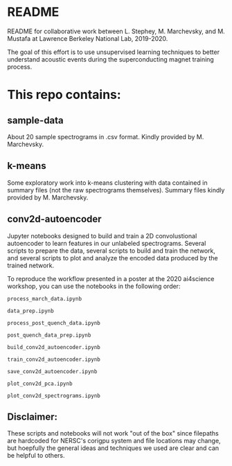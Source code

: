 # README

README for collaborative work between L. Stephey, M. Marchevsky, and M. Mustafa
at Lawrence Berkeley National Lab, 2019-2020.

The goal of this effort is to use unsupervised learning techniques to better
understand acoustic events during the superconducting magnet training
process. 

# This repo contains:

## sample-data

About 20 sample spectrograms in .csv format. Kindly provided by M. Marchevsky.

## k-means

Some exploratory work into k-means clustering with data contained in summary
files (not the raw spectrograms themselves). Summary files kindly provided by
M. Marchevsky.

## conv2d-autoencoder

Jupyter notebooks designed to build and train a 2D convolustional autoencoder
to learn features in our unlabeled spectrograms. Several scripts to prepare the
data, several scripts to build and train the network, and several scripts to
plot and analyze the encoded data produced by the trained network.

To reproduce the workflow presented in a poster at the 2020 ai4science
workshop, you can use the notebooks in the following order:

```
process_march_data.ipynb

data_prep.ipynb

process_post_quench_data.ipynb

post_quench_data_prep.ipynb

build_conv2d_autoencoder.ipynb

train_conv2d_autoencoder.ipynb

save_conv2d_autoencoder.ipynb

plot_conv2d_pca.ipynb

plot_conv2d_spectrograms.ipynb

```

## Disclaimer:

These scripts and notebooks will not work "out of the box" since filepaths are
hardcoded for NERSC's corigpu system and file locations may change, but
hoepfully the general ideas and techniques we used are clear and can be helpful
to others.


